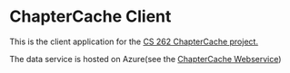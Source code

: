# ChapterCache Client

This is the client application for the [CS 262 ChapterCache project.](https://github.com/calvin-cs262-fall2023-teamG/Project)


The data service is hosted on Azure(see the [ChapterCache Webservice](https://github.com/calvin-cs262-fall2023-teamG/Servi))